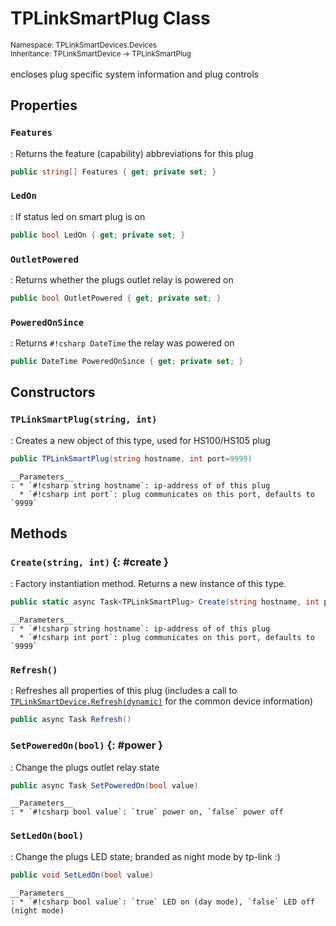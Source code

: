 # TPLinkSmartPlug Class
<small>Namespace: TPLinkSmartDevices.Devices</small><br/>
<small>Inheritance: TPLinkSmartDevice -> TPLinkSmartPlug</small><br/><br/>
encloses plug specific system information and plug controls

## Properties

### `Features`
: Returns the feature (capability) abbreviations for this plug
``` csharp
public string[] Features { get; private set; }
```

### `LedOn`
: If status led on smart plug is on 
``` csharp
public bool LedOn { get; private set; }
```

### `OutletPowered`
: Returns whether the plugs outlet relay is powered on
``` csharp
public bool OutletPowered { get; private set; }
```

### `PoweredOnSince`
: Returns `#!csharp DateTime` the relay was powered on
``` csharp
public DateTime PoweredOnSince { get; private set; }
```

## Constructors

### `TPLinkSmartPlug(string, int)`
: Creates a new object of this type, used for HS100/HS105 plug 
  ``` csharp
  public TPLinkSmartPlug(string hostname, int port=9999)
  ```

    __Parameters__
    : * `#!csharp string hostname`: ip-address of of this plug
      * `#!csharp int port`: plug communicates on this port, defaults to `9999`

## Methods

### `Create(string, int)` {: #create }
: Factory instantiation method. Returns a new instance of this type.
  ``` csharp
  public static async Task<TPLinkSmartPlug> Create(string hostname, int port = 9999)
  ```

    __Parameters__
    : * `#!csharp string hostname`: ip-address of of this plug
      * `#!csharp int port`: plug communicates on this port, defaults to `9999`

### `Refresh()`
: Refreshes all properties of this plug (includes a call to [`TPLinkSmartDevice.Refresh(dynamic)`](device.md#refreshdynamic) for the common device information)
  ``` csharp
  public async Task Refresh()
  ```

### `SetPoweredOn(bool)` {: #power }
: Change the plugs outlet relay state
  ``` csharp
  public async Task SetPoweredOn(bool value)
  ```

    __Parameters__
    : * `#!csharp bool value`: `true` power on, `false` power off

### `SetLedOn(bool)`
: Change the plugs LED state; branded as night mode by tp-link :)
  ``` csharp
  public void SetLedOn(bool value)
  ```

    __Parameters__
    : * `#!csharp bool value`: `true` LED on (day mode), `false` LED off (night mode)